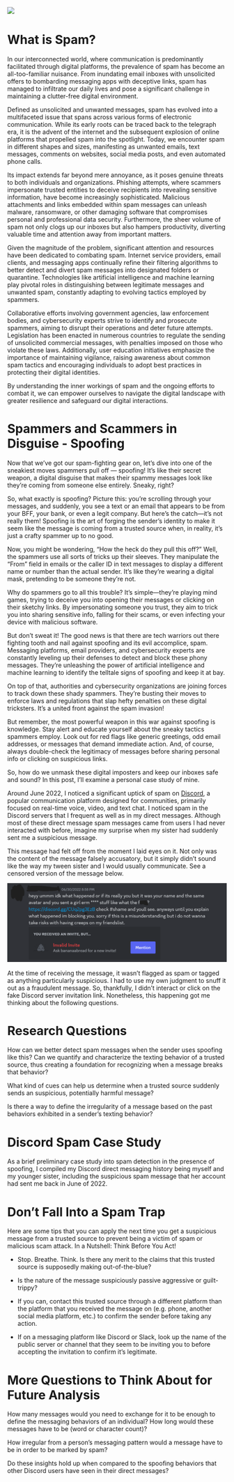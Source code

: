 ![](./img/spy-family.gif)

# What is Spam?

In our interconnected world, where communication is predominantly
facilitated through digital platforms, the prevalence of spam has become
an all-too-familiar nuisance. From inundating email inboxes with
unsolicited offers to bombarding messaging apps with deceptive links,
spam has managed to infiltrate our daily lives and pose a significant
challenge in maintaining a clutter-free digital environment.

Defined as unsolicited and unwanted messages, spam has evolved into a
multifaceted issue that spans across various forms of electronic
communication. While its early roots can be traced back to the telegraph
era, it is the advent of the internet and the subsequent explosion of
online platforms that propelled spam into the spotlight. Today, we
encounter spam in different shapes and sizes, manifesting as unwanted
emails, text messages, comments on websites, social media posts, and
even automated phone calls.

Its impact extends far beyond mere annoyance, as it poses genuine
threats to both individuals and organizations. Phishing attempts, where
scammers impersonate trusted entities to deceive recipients into
revealing sensitive information, have become increasingly sophisticated.
Malicious attachments and links embedded within spam messages can
unleash malware, ransomware, or other damaging software that compromises
personal and professional data security. Furthermore, the sheer volume
of spam not only clogs up our inboxes but also hampers productivity,
diverting valuable time and attention away from important matters.

Given the magnitude of the problem, significant attention and resources
have been dedicated to combating spam. Internet service providers, email
clients, and messaging apps continually refine their filtering
algorithms to better detect and divert spam messages into designated
folders or quarantine. Technologies like artificial intelligence and
machine learning play pivotal roles in distinguishing between legitimate
messages and unwanted spam, constantly adapting to evolving tactics
employed by spammers.

Collaborative efforts involving government agencies, law enforcement
bodies, and cybersecurity experts strive to identify and prosecute
spammers, aiming to disrupt their operations and deter future attempts.
Legislation has been enacted in numerous countries to regulate the
sending of unsolicited commercial messages, with penalties imposed on
those who violate these laws. Additionally, user education initiatives
emphasize the importance of maintaining vigilance, raising awareness
about common spam tactics and encouraging individuals to adopt best
practices in protecting their digital identities.

By understanding the inner workings of spam and the ongoing efforts to
combat it, we can empower ourselves to navigate the digital landscape
with greater resilience and safeguard our digital interactions.

# Spammers and Scammers in Disguise - Spoofing

Now that we’ve got our spam-fighting gear on, let’s dive into one of the
sneakiest moves spammers pull off — spoofing! It’s like their secret
weapon, a digital disguise that makes their spammy messages look like
they’re coming from someone else entirely. Sneaky, right?

So, what exactly is spoofing? Picture this: you’re scrolling through
your messages, and suddenly, you see a text or an email that appears to
be from your BFF, your bank, or even a legit company. But here’s the
catch—it’s not really them! Spoofing is the art of forging the sender’s
identity to make it seem like the message is coming from a trusted
source when, in reality, it’s just a crafty spammer up to no good.

Now, you might be wondering, “How the heck do they pull this off?” Well,
the spammers use all sorts of tricks up their sleeves. They manipulate
the “From” field in emails or the caller ID in text messages to display
a different name or number than the actual sender. It’s like they’re
wearing a digital mask, pretending to be someone they’re not.

Why do spammers go to all this trouble? It’s simple—they’re playing mind
games, trying to deceive you into opening their messages or clicking on
their sketchy links. By impersonating someone you trust, they aim to
trick you into sharing sensitive info, falling for their scams, or even
infecting your device with malicious software.

But don’t sweat it! The good news is that there are tech warriors out
there fighting tooth and nail against spoofing and its evil accomplice,
spam. Messaging platforms, email providers, and cybersecurity experts
are constantly leveling up their defenses to detect and block these
phony messages. They’re unleashing the power of artificial intelligence
and machine learning to identify the telltale signs of spoofing and keep
it at bay.

On top of that, authorities and cybersecurity organizations are joining
forces to track down these shady spammers. They’re busting their moves
to enforce laws and regulations that slap hefty penalties on these
digital tricksters. It’s a united front against the spam invasion!

But remember, the most powerful weapon in this war against spoofing is
knowledge. Stay alert and educate yourself about the sneaky tactics
spammers employ. Look out for red flags like generic greetings, odd
email addresses, or messages that demand immediate action. And, of
course, always double-check the legitimacy of messages before sharing
personal info or clicking on suspicious links.

So, how do we unmask these digital imposters and keep our inboxes safe
and sound? In this post, I’ll examine a personal case study of mine.

Around June 2022, I noticed a significant uptick of spam on
[Discord](https://discord.com/), a popular communication platform
designed for communities, primarily focused on real-time voice, video,
and text chat. I noticed spam in the Discord servers that I frequent as
well as in my direct messages. Although most of these direct message
spam messages came from users I had never interacted with before,
imagine my surprise when my sister had suddenly sent me a suspicious
message.

This message had felt off from the moment I laid eyes on it. Not only
was the content of the message falsely accusatory, but it simply didn’t
sound like the way my tween sister and I would usually communicate. See
a censored version of the message below.

![](./img/spam_message_discord_example.png)

At the time of receiving the message, it wasn’t flagged as spam or
tagged as anything particularly suspicious. I had to use my own judgment
to snuff it out as a fraudulent message. So, thankfully, I didn’t
interact or click on the fake Discord server invitation link.
Nonetheless, this happening got me thinking about the following
questions.

# Research Questions

How can we better detect spam messages when the sender uses spoofing
like this? Can we quantify and characterize the texting behavior of a
trusted source, thus creating a foundation for recognizing when a
message breaks that behavior?

What kind of cues can help us determine when a trusted source suddenly
sends an suspicious, potentially harmful message?

Is there a way to define the irregularity of a message based on the past
behaviors exhibited in a sender’s texting behavior?

# Discord Spam Case Study

As a brief preliminary case study into spam detection in the presence of
spoofing, I compiled my Discord direct messaging history being myself
and my younger sister, including the suspicious spam message that her
account had sent me back in June of 2022.

# Don’t Fall Into a Spam Trap

Here are some tips that you can apply the next time you get a suspicious
message from a trusted source to prevent being a victim of spam or
malicious scam attack. In a Nutshell: Think Before You Act!

-   Stop. Breathe. Think. Is there any merit to the claims that this
    trusted source is supposedly making out-of-the-blue?

-   Is the nature of the message suspiciously passive aggressive or
    guilt-trippy?

-   If you can, contact this trusted source through a different platform
    than the platform that you received the message on (e.g. phone,
    another social media platform, etc.) to confirm the sender before
    taking any action.

-   If on a messaging platform like Discord or Slack, look up the name
    of the public server or channel that they seem to be inviting you to
    before accepting the invitation to confirm it’s legitimate.

# More Questions to Think About for Future Analysis

How many messages would you need to exchange for it to be enough to
define the messaging behaviors of an individual? How long would these
messages have to be (word or character count)?

How irregular from a person’s messaging pattern would a message have to
be in order to be marked by spam?

Do these insights hold up when compared to the spoofing behaviors that
other Discord users have seen in their direct messages?
